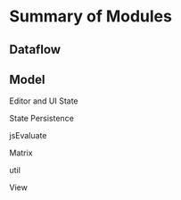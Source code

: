# Summary of Modules

## Dataflow

## Model




Editor and UI State

State Persistence

jsEvaluate

Matrix

util

View

